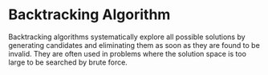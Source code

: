 # Backtracking Algorithm

Backtracking algorithms systematically explore all possible solutions by generating candidates and eliminating them as soon as they are found to be invalid. They are often used in problems where the solution space is too large to be searched by brute force.